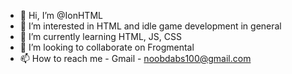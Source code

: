 - 👋 Hi, I’m @IonHTML
- 👀 I’m interested in HTML and idle game development in general
- 🌱 I’m currently learning HTML, JS, CSS
- 💞️ I’m looking to collaborate on Frogmental
- 📫 How to reach me - Gmail - noobdabs100@gmail.com
